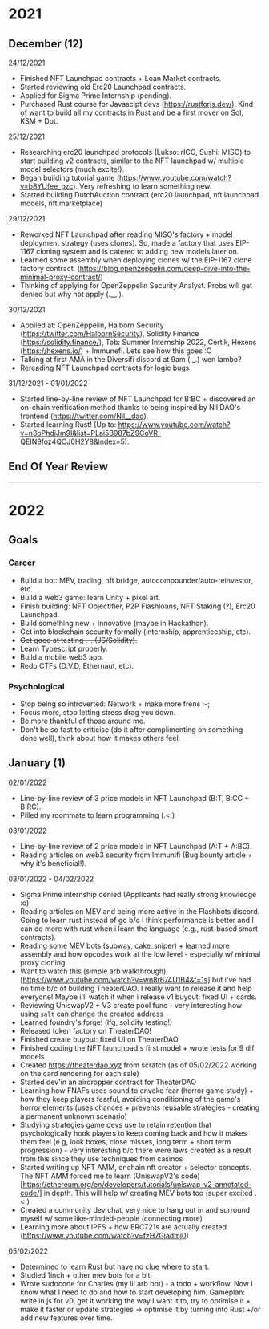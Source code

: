 # 2021
## December (12)
24/12/2021
- Finished NFT Launchpad contracts + Loan Market contracts.
- Started reviewing old Erc20 Launchpad contracts.
- Applied for Sigma Prime Internship (pending).
- Purchased Rust course for Javascipt devs (https://rustforjs.dev/). Kind of want to build all my contracts in Rust and be a first mover on Sol, KSM + Dot.

25/12/2021
- Researching erc20 launchpad protocols (Lukso: rICO, Sushi: MISO) to start building v2 contracts, similar to the NFT launchpad w/ multiple model selectors (much excite!).
- Began building tutorial game (https://www.youtube.com/watch?v=b8YUfee_pzc). Very refreshing to learn something new.
- Started building DutchAuction contract (erc20 launchpad, nft launchpad models, nft marketplace)

29/12/2021
- Reworked NFT Launchpad after reading MISO's factory + model deployment strategy (uses clones). So, made a factory that uses EIP-1167 cloning system and is catered to adding new models later on.
- Learned some assembly when deploying clones w/ the EIP-1167 clone factory contract. (https://blog.openzeppelin.com/deep-dive-into-the-minimal-proxy-contract/)
- Thinking of applying for OpenZeppelin Security Analyst. Probs will get denied but why not apply (.__.).

30/12/2021
- Applied at: OpenZeppelin, Halborn Security (https://twitter.com/HalbornSecurity), Solidity Finance (https://solidity.finance/), Tob: Summer Internship 2022, Certik, Hexens (https://hexens.io/) + Immunefi. Lets see how this goes :O
- Talking at first AMA in the Diversifi discord at 9am (._.) wen lambo?
- Rereading NFT Launchpad contracts for logic bugs

31/12/2021 - 01/01/2022
- Started line-by-line review of NFT Launchpad for B:BC + discovered an on-chain verification method thanks to being inspired by Nil DAO's frontend (https://twitter.com/Nil__dao).
- Started learning Rust! (Up to: https://www.youtube.com/watch?v=n3bPhdiJm9I&list=PLai5B987bZ9CoVR-QEIN9foz4QCJ0H2Y8&index=5).

## End Of Year Review

---

# 2022
## Goals
### Career
- Build a bot: MEV, trading, nft bridge, autocompounder/auto-reinvestor, etc.
- Build a web3 game: learn Unity + pixel art.
- Finish building: NFT Objectifier, P2P Flashloans, NFT Staking (?), Erc20 Launchpad.
- Build something new + innovative (maybe in Hackathon).
- Get into blockchain security formally (internship, apprenticeship, etc).
- ~~Get good at testing .-. (JS/Solidity).~~
- Learn Typescript properly.
- Build a mobile web3 app.
- Redo CTFs (D.V.D, Ethernaut, etc).

### Psychological
- Stop being so introverted: Network + make more frens ;-;
- Focus more, stop letting stress drag you down.
- Be more thankful of those around me.
- Don't be so fast to criticise (do it after complimenting on something done well), think about how it makes others feel.

## January (1)
02/01/2022
- Line-by-line review of 3 price models in NFT Launchpad (B:T, B:CC + B:RC).
- Pilled my roommate to learn programming (.<.)

03/01/2022
- Line-by-line review of 2 price models in NFT Launchpad (A:T + A:BC).
- Reading articles on web3 security from Immunifi (Bug bounty article + why it's beneficial!).

03/01/2022 - 04/02/2022
- Sigma Prime internship denied (Applicants had really strong knowledge :o)
- Reading articles on MEV and being more active in the Flashbots discord. Going to learn rust instead of go b/c I think performance is better and I can do more with rust when i learn the language (e.g., rust-based smart contracts).
- Reading some MEV bots (subway, cake_sniper) + learned more assembly and how opcodes work at the low level - especially w/ minimal proxy cloning. 
- Want to watch this (simple arb walkthrough)[https://www.youtube.com/watch?v=wn8r674U1B4&t=1s] but i've had no time b/c of building TheaterDAO. I really want to release it and help everyone! Maybe i'll watch it when i release v1 buyout: fixed UI + cards.
- Reviewing UniswapV2 + V3 create pool func - very interesting how using `salt` can change the created address
- Learned foundry's forge! (lfg, solidity testing!)
- Released token factory on TheaterDAO!
- Finished create buyout: fixed UI on TheaterDAO
- Finished coding the NFT launchpad's first model + wrote tests for 9 dif models
- Created https://theaterdao.xyz from scratch (as of 05/02/2022 working on the card rendering for each sale)
- Started dev'in an airdropper contract for TheaterDAO
- Learning how FNAFs uses sound to envoke fear (horror game study) + how they keep players fearful, avoiding conditioning of the game's horror elements (uses chances + prevents reusable strategies - creating a permanent unknown scenario)
- Studying strategies game devs use to retain retention that psychologically hook players to keep coming back and how it makes them feel (e.g, look boxes, close misses, long term + short term progression) - very interesting b/c there were laws created as a result from this since they use techniques from casinos 
- Started writing up NFT AMM, onchain nft creator + selector concepts. The NFT AMM forced me to learn (UniswapV2's code)[https://ethereum.org/en/developers/tutorials/uniswap-v2-annotated-code/] in depth. This will help w/ creating MEV bots too (super excited .<.)
- Created a community dev chat, very nice to hang out in and surround myself w/ some like-minded-people (connecting more)
- Learning more about IPFS + how ERC721s are actually created (https://www.youtube.com/watch?v=fzH7Gjadmj0)

05/02/2022
- Determined to learn Rust but have no clue where to start.
- Studied 1inch + other mev bots for a bit.
- Wrote sudocode for Charles (my lil arb bot) - a todo + workflow. Now I know what I need to do and how to start developing him. Gameplan: write in js for v0, get it working the way I want it to, try to optimise it + make it faster or update strategies -> optimise it by turning into Rust +/or add new features over time.
